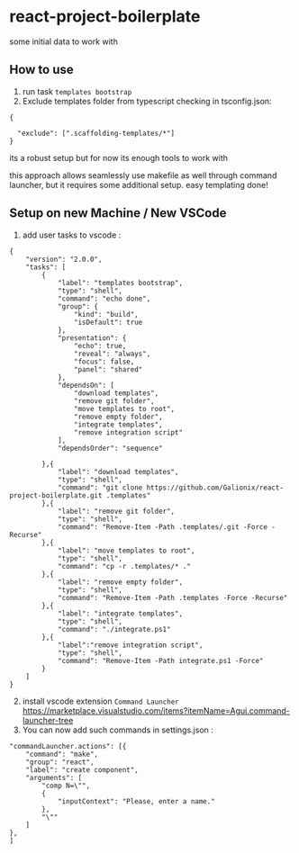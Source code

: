 # react-project-boilerplate
some initial data to work with



## How to use
1. run task `templates bootstrap`
2. Exclude templates folder from typescript checking in tsconfig.json:
```
{

  "exclude": [".scaffolding-templates/*"]
}

```


its a robust setup but for now its enough tools to work with

this approach allows seamlessly use makefile as well through command launcher, but it requires some additional setup.
easy templating done!



## Setup on new Machine / New VSCode
1. add user tasks to vscode :
```
{
    "version": "2.0.0",
    "tasks": [
        {
            "label": "templates bootstrap",
            "type": "shell",
            "command": "echo done",
            "group": {
                "kind": "build",
                "isDefault": true
            },
            "presentation": {
                "echo": true,
                "reveal": "always",
                "focus": false,
                "panel": "shared"
            },
            "dependsOn": [
                "download templates",
                "remove git folder",
                "move templates to root",
                "remove empty folder",
                "integrate templates",
                "remove integration script"
            ],
            "dependsOrder": "sequence"

        },{
            "label": "download templates",
            "type": "shell",
            "command": "git clone https://github.com/Galionix/react-project-boilerplate.git .templates"
        },{
            "label": "remove git folder",
            "type": "shell",
            "command": "Remove-Item -Path .templates/.git -Force -Recurse"
        },{
            "label": "move templates to root",
            "type": "shell",
            "command": "cp -r .templates/* ."
        },{
            "label": "remove empty folder",
            "type": "shell",
            "command": "Remove-Item -Path .templates -Force -Recurse"
        },{
            "label": "integrate templates",
            "type": "shell",
            "command": "./integrate.ps1"
        },{
            "label":"remove integration script",
            "type": "shell",
            "command": "Remove-Item -Path integrate.ps1 -Force"
        }
    ]
}
```
2. install vscode extension `Command Launcher` https://marketplace.visualstudio.com/items?itemName=Agui.command-launcher-tree
3. You can now add such commands in settings.json :
```
"commandLauncher.actions": [{
	"command": "make",
	"group": "react",
	"label": "create component",
	"arguments": [
		"comp N=\"",
		{
			"inputContext": "Please, enter a name."
		},
		"\""
	]
},
]
```
